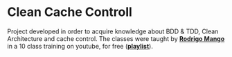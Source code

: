 # Clean Cache Controll

Project developed in order to acquire knowledge about BDD & TDD, Clean Architecture and cache control. The classes were taught by **[Rodrigo Mango](https://www.youtube.com/@MangoDeveloper)** in a 10 class training on youtube, for free (**[playlist](https://www.youtube.com/playlist?list=PL9aKtVrF05DxIrtD3CuXGnzq8Q0IZ-t8J)**).